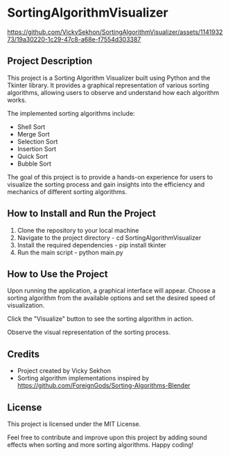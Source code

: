 # SortingAlgorithmVisualizer

https://github.com/VickySekhon/SortingAlgorithmVisualizer/assets/114193273/19a30220-1c29-47c8-a68e-f7554d303387

## Project Description
This project is a Sorting Algorithm Visualizer built using Python and the Tkinter library. It provides a graphical representation of various sorting algorithms, allowing users to observe and understand how each algorithm works.

The implemented sorting algorithms include:

- Shell Sort
- Merge Sort
- Selection Sort
- Insertion Sort
- Quick Sort
- Bubble Sort

The goal of this project is to provide a hands-on experience for users to visualize the sorting process and gain insights into the efficiency and mechanics of different sorting algorithms.

## How to Install and Run the Project

1. Clone the repository to your local machine
2. Navigate to the project directory - cd SortingAlgorithmVisualizer
3. Install the required dependencies - pip install tkinter
4. Run the main script - python main.py

## How to Use the Project

Upon running the application, a graphical interface will appear. Choose a sorting algorithm from the available options and set the desired speed of visualization.

Click the "Visualize" button to see the sorting algorithm in action.

Observe the visual representation of the sorting process.

## Credits
- Project created by Vicky Sekhon
- Sorting algorithm implementations inspired by https://github.com/ForeignGods/Sorting-Algorithms-Blender

## License
This project is licensed under the MIT License.

Feel free to contribute and improve upon this project by adding sound effects when sorting and more sorting algorithms. Happy coding!
